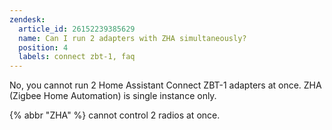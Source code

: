 ```yaml
---
zendesk:
  article_id: 26152239385629
  name: Can I run 2 adapters with ZHA simultaneously?
  position: 4
  labels: connect zbt-1, faq
---
```



No, you cannot run 2 Home Assistant Connect&nbsp;ZBT-1 adapters at once. ZHA (Zigbee Home Automation) is single instance only.

{% abbr "ZHA" %} cannot control 2 radios at once.
